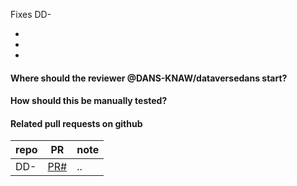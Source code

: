 Fixes DD-

* 
* 
* 

#### Where should the reviewer @DANS-KNAW/dataversedans start?

#### How should this be manually tested?

#### Related pull requests on github



repo                       | PR                | note
-------------------------- | ----------------- | ----
DD-                      | [PR#](PRlink)     | ..
